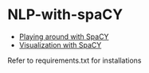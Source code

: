 # NLP-with-spaCY

* [Playing around with SpaCY](https://github.com/dvellanki/NLP-with-spaCY/tree/main/NLP)
* [Visualization with SpaCY]()

Refer to requirements.txt for installations
